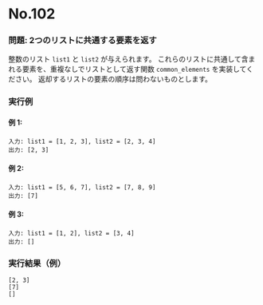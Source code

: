 # No.102

### 問題: 2つのリストに共通する要素を返す

整数のリスト `list1` と `list2` が与えられます。
これらのリストに共通して含まれる要素を、重複なしでリストとして返す関数 `common_elements` を実装してください。
返却するリストの要素の順序は問わないものとします。

### 実行例

#### 例 1:

```
入力: list1 = [1, 2, 3], list2 = [2, 3, 4]
出力: [2, 3]
```

#### 例 2:

```
入力: list1 = [5, 6, 7], list2 = [7, 8, 9]
出力: [7]
```

#### 例 3:

```
入力: list1 = [1, 2], list2 = [3, 4]
出力: []
```

### 実行結果（例）

```text
[2, 3]
[7]
[]
```
